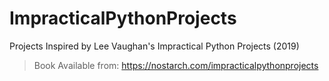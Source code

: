 # ImpracticalPythonProjects
Projects Inspired by Lee Vaughan's Impractical Python Projects (2019)

> Book Available from:
https://nostarch.com/impracticalpythonprojects
